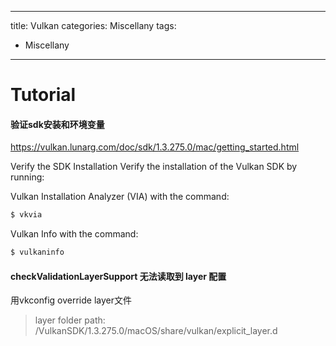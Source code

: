 
---
title: Vulkan
categories: Miscellany
tags:
- Miscellany
---


# Tutorial
#### 验证sdk安装和环境变量
https://vulkan.lunarg.com/doc/sdk/1.3.275.0/mac/getting_started.html

Verify the SDK Installation
Verify the installation of the Vulkan SDK by running:

Vulkan Installation Analyzer (VIA) with the command:
```bash
$ vkvia
```
Vulkan Info with the command:
```bash
$ vulkaninfo
```

#### checkValidationLayerSupport 无法读取到 layer 配置
用vkconfig override layer文件
> layer folder path: <custom>/VulkanSDK/1.3.275.0/macOS/share/vulkan/explicit_layer.d

